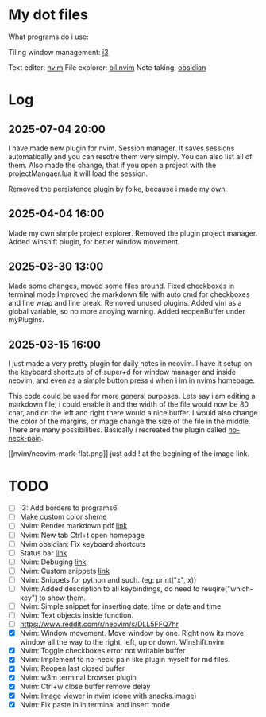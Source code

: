 # My dot files
What programs do i use:

Tiling window management: [i3](https://i3wm.org)

Text editor: [nvim](https://github.com/neovim/neovim)
File explorer: [oil.nvim](https://github.com/stevearc/oil.nvim)
Note taking: [obsidian](https://obsidian.md)

# Log
## 2025-07-04 20:00
I have made new plugin for nvim. Session manager. It saves sessions automatically and you can resotre them very simply. You can also list all of them. Also made the change, that if you open a project with the projectMangaer.lua it will load the session.

Removed the persistence plugin by folke, because i made my own.
## 2025-04-04 16:00
Made my own simple project explorer. Removed the plugin project manager.
Added winshift plugin, for better window movement.

## 2025-03-30 13:00
Made some changes, moved some files around. Fixed checkboxes in terminal mode
Improved the markdown file with auto cmd for checkboxes and line wrap and line break.
Removed unused plugins.
Added vim as a global variable, so no more anoying warning.
Added reopenBuffer under myPlugins.

## 2025-03-15 16:00
I just made a very pretty plugin for daily notes in neovim. I have it setup on the keyboard shortcuts of of super+d for window manager and <C-d> inside neovim, and even as a simple button press `d` when i im in nvims homepage.

This code could be used for more general purposes. Lets say i am editing a markdown file, i could enable it and the width of the file would now be 80 char, and on the left and right there would a nice buffer. I would also change the color of the margins, or mage change the size of the file in the middle. There are many possibilities. Basically i recreated the plugin called [no-neck-pain](https://github.com/shortcuts/no-neck-pain.nvim).

[[nvim/neovim-mark-flat.png]] just add ! at the begining of the image link.

# TODO
- [ ] I3: Add borders to programs6
- [ ] Make custom color sheme
- [ ] Nvim: Render markdown pdf [link](https://www.reddit.com/r/neovim/s/PR1J883bu4)
- [ ] Nvim: New tab Ctrl+t open homepage
- [ ] Nvim obsidian: Fix keyboard shortcuts
- [ ] Status bar [link](https://www.reddit.com/r/i3wm/comments/79m7td/is_there_a_list_of_status_bars/)
- [ ] Nvim: Debuging [link](https://youtu.be/fvRwG17XsaA)
- [ ] Nvim: Custom snippets [link](https://youtu.be/Y3XWijJgdJs)
- [ ] Nvim: Snippets for python and such. (eg: print("x", x))
- [ ] Nvim: Added description to all keybindings, do need to reuqire("which-key") to show them.
- [ ] Nvim: Simple snippet for inserting date, time or date and time.
- [ ] Nvim: Text objects inside function.
- [ ] https://www.reddit.com/r/neovim/s/DLL5FFQ7hr
- [x] Nvim: Window movement. Move window by one. Right now its move window all the way to the right, left, up or down. Winshift.nvim
- [x] Nvim: Toggle checkboxes error not writable buffer
- [x] Nvim: Implement to no-neck-pain like plugin myself for md files.
- [x] Nvim: Reopen last closed buffer
- [x] Nvim: w3m terminal browser plugin
- [x] Nvim: Ctrl+w close buffer remove delay
- [x] Nvim: Image viewer in nvim (done with snacks.image)
- [x] Nvim: Fix paste in in terminal and insert mode
